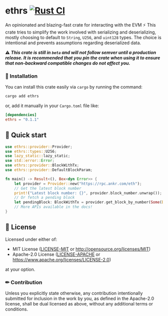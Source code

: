 # ethrs [![Rust CI](https://github.com/QEDK/ethrs/actions/workflows/rust.yml/badge.svg?branch=master)](https://github.com/QEDK/ethrs/actions/workflows/rust.yml)
An opinionated and blazing-fast crate for interacting with the EVM ⚡️
This crate tries to simplify the work involved with serializing and deserializing, mostly choosing to default to `String`, `U256`, and `uint128` types. The choice is intentional and prevents assumptions regarding deserialized data.

⚠️ ***This crate is still in `beta` and will not follow semver until a production release. It is recommended that you pin the crate when using it to ensure that non-backward compatible changes do not affect you.***

### 🧰 Installation
You can install this crate easily via `cargo` by running the command:
```bash
cargo add ethrs
```
or, add it manually in your `Cargo.toml` file like:
```TOML
[dependencies]
ethrs = "0.1.1"
```

## 🚀 Quick start
```rust
use ethrs::provider::Provider;
use ethrs::types::U256;
use lazy_static::lazy_static;
use std::error::Error;
use ethrs::provider::BlockWithTx;
use ethrs::provider::DefaultBlockParam;

fn main() -> Result<(), Box<dyn Error>> {
    let provider = Provider::new("https://rpc.ankr.com/eth");
    // Get the latest block number
    print!("Latest block number: {}", provider.block_number.unwrap());
    // Or fetch a pending block
    let pendingBlock: BlockWithTx = provider.get_block_by_number(Some(DefaultBlockParam::PENDING), None);
    // More APIs available in the docs!
}
```

## 📜 License

Licensed under either of:

 * MIT License ([LICENSE-MIT](LICENSE-MIT) or http://opensource.org/licenses/MIT)
 * Apache-2.0 License ([LICENSE-APACHE](LICENSE-APACHE) or https://www.apache.org/licenses/LICENSE-2.0)

at your option.

### ✏ Contribution

Unless you explicitly state otherwise, any contribution intentionally submitted
for inclusion in the work by you, as defined in the Apache-2.0 license, shall be dual licensed as above, without any additional terms or conditions.
